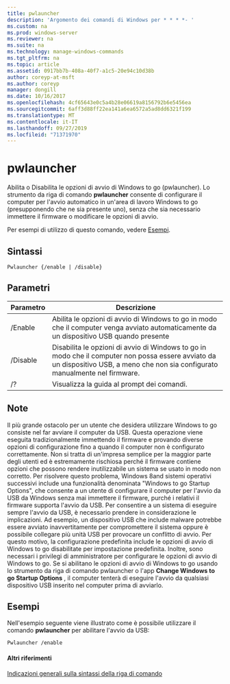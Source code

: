 ```yaml
---
title: pwlauncher
description: 'Argomento dei comandi di Windows per * * * *- '
ms.custom: na
ms.prod: windows-server
ms.reviewer: na
ms.suite: na
ms.technology: manage-windows-commands
ms.tgt_pltfrm: na
ms.topic: article
ms.assetid: 0917bb7b-408a-40f7-a1c5-20e94c10d38b
author: coreyp-at-msft
ms.author: coreyp
manager: dongill
ms.date: 10/16/2017
ms.openlocfilehash: 4cf65643e0c5a4b28e06619a8156792b6e5456ea
ms.sourcegitcommit: 6aff3d88ff22ea141a6ea6572a5ad8dd6321f199
ms.translationtype: MT
ms.contentlocale: it-IT
ms.lasthandoff: 09/27/2019
ms.locfileid: "71371970"
---
```

# <a name="pwlauncher"></a>pwlauncher



Abilita o Disabilita le opzioni di avvio di Windows to go (pwlauncher). Lo strumento da riga di comando **pwlauncher** consente di configurare il computer per l'avvio automatico in un'area di lavoro Windows to go (presupponendo che ne sia presente uno), senza che sia necessario immettere il firmware o modificare le opzioni di avvio.

Per esempi di utilizzo di questo comando, vedere [Esempi](#BKMK_examples).

## <a name="syntax"></a>Sintassi

```
Pwlauncher {/enable | /disable}
```

## <a name="parameters"></a>Parametri

|Parametro|Descrizione|
|---------|-----------|
|/Enable|Abilita le opzioni di avvio di Windows to go in modo che il computer venga avviato automaticamente da un dispositivo USB quando presente|
|/Disable|Disabilita le opzioni di avvio di Windows to go in modo che il computer non possa essere avviato da un dispositivo USB, a meno che non sia configurato manualmente nel firmware.|
|/?|Visualizza la guida al prompt dei comandi.|

## <a name="remarks"></a>Note

Il più grande ostacolo per un utente che desidera utilizzare Windows to go consiste nel far avviare il computer da USB. Questa operazione viene eseguita tradizionalmente immettendo il firmware e provando diverse opzioni di configurazione fino a quando il computer non è configurato correttamente. Non si tratta di un'impresa semplice per la maggior parte degli utenti ed è estremamente rischiosa perché il firmware contiene opzioni che possono rendere inutilizzabile un sistema se usato in modo non corretto. Per risolvere questo problema, Windows 8and sistemi operativi successivi include una funzionalità denominata "Windows to go Startup Options", che consente a un utente di configurare il computer per l'avvio da USB da Windows senza mai immettere il firmware, purché i relativi il firmware supporta l'avvio da USB. Per consentire a un sistema di eseguire sempre l'avvio da USB, è necessario prendere in considerazione le implicazioni. Ad esempio, un dispositivo USB che include malware potrebbe essere avviato inavvertitamente per compromettere il sistema oppure è possibile collegare più unità USB per provocare un conflitto di avvio. Per questo motivo, la configurazione predefinita include le opzioni di avvio di Windows to go disabilitate per impostazione predefinita. Inoltre, sono necessari i privilegi di amministratore per configurare le opzioni di avvio di Windows to go. Se si abilitano le opzioni di avvio di Windows to go usando lo strumento da riga di comando pwlauncher o l'app **Change Windows to go Startup Options** , il computer tenterà di eseguire l'avvio da qualsiasi dispositivo USB inserito nel computer prima di avviarlo.

## <a name="BKMK_examples"></a>Esempi

Nell'esempio seguente viene illustrato come è possibile utilizzare il comando **pwlauncher** per abilitare l'avvio da USB:
```
Pwlauncher /enable
```

#### <a name="additional-references"></a>Altri riferimenti

[Indicazioni generali sulla sintassi della riga di comando](command-line-syntax-key.md)